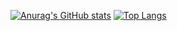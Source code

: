 [![Anurag's GitHub stats](https://github-readme-stats.vercel.app/api?username=NickB-30&show_icons=true&theme=prussian&count_private=true)](https://github.com/anuraghazra/github-readme-stats)
[![Top Langs](https://github-readme-stats.vercel.app/api/top-langs/?username=NickB-30&layout=compact)](https://github.com/anuraghazra/github-readme-stats)
